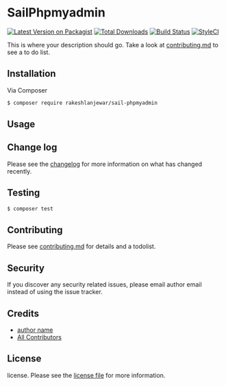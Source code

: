 # SailPhpmyadmin

[![Latest Version on Packagist][ico-version]][link-packagist]
[![Total Downloads][ico-downloads]][link-downloads]
[![Build Status][ico-travis]][link-travis]
[![StyleCI][ico-styleci]][link-styleci]

This is where your description should go. Take a look at [contributing.md](contributing.md) to see a to do list.

## Installation

Via Composer

``` bash
$ composer require rakeshlanjewar/sail-phpmyadmin
```

## Usage

## Change log

Please see the [changelog](changelog.md) for more information on what has changed recently.

## Testing

``` bash
$ composer test
```

## Contributing

Please see [contributing.md](contributing.md) for details and a todolist.

## Security

If you discover any security related issues, please email author email instead of using the issue tracker.

## Credits

- [author name][link-author]
- [All Contributors][link-contributors]

## License

license. Please see the [license file](license.md) for more information.

[ico-version]: https://img.shields.io/packagist/v/rakeshlanjewar/sail-phpmyadmin.svg?style=flat-square
[ico-downloads]: https://img.shields.io/packagist/dt/rakeshlanjewar/sail-phpmyadmin.svg?style=flat-square
[ico-travis]: https://img.shields.io/travis/rakeshlanjewar/sail-phpmyadmin/master.svg?style=flat-square
[ico-styleci]: https://styleci.io/repos/12345678/shield

[link-packagist]: https://packagist.org/packages/rakeshlanjewar/sail-phpmyadmin
[link-downloads]: https://packagist.org/packages/rakeshlanjewar/sail-phpmyadmin
[link-travis]: https://travis-ci.org/rakeshlanjewar/sail-phpmyadmin
[link-styleci]: https://styleci.io/repos/12345678
[link-author]: https://github.com/rakeshlanjewar
[link-contributors]: ../../contributors
